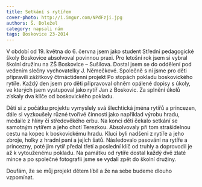 ```yaml
---
title: Setkání s rytířem
cover-photo: http://i.imgur.com/NPdFzji.jpg
authors: Š. Doležel
category: napsali nám
tags: Boskovice 23-2014 
---
```


V období od 19. května do 6. června jsem jako student Střední pedagogické školy Boskovice absolvoval povinnou praxi. Pro letošní rok jsem si vybral školní družinu na ZŠ Boskovice – Sušilova. Dostal jsem se do oddělení pod vedením slečny vychovatelky J. Němečkové. Společně s ní jsme pro děti připravili zážitkový čtrnáctidenní projekt Po stopách pokladu boskovického rytíře. Každý den jsem pro děti připravoval ohněm opálené dopisy s úkoly, ve kterých jsem vystupoval jako rytíř Jan z Boskovic. Za splnění úkolů získaly dva klíče od boskovického pokladu.

Děti si z počátku projektu vymyslely svá šlechtická jména rytířů a princezen, dále si vyzkoušely různé tvořivé činnosti jako například výrobu hradu, medaile z hlíny či středověkého erbu. Na konci děti čekalo setkání se samotným rytířem a jeho chotí Terezkou. Absolvovaly při tom strašidelnou cestu na kopec k boskovickému hradu. Kluci byli nadšeni z rytíře a jeho zbroje, holky z hradní paní a jejích šatů. Následovalo pasování na rytíře a princezny, poté jim rytíř předal třetí a poslední klíč od truhly a doprovodil je až k vytouženému pokladu. Na památku od rytíře dostal každý dvě zlaté mince a po společné fotografii jsme se vydali zpět do školní družiny.

Doufám, že se můj projekt dětem líbil a že na sebe budeme dlouho vzpomínat.